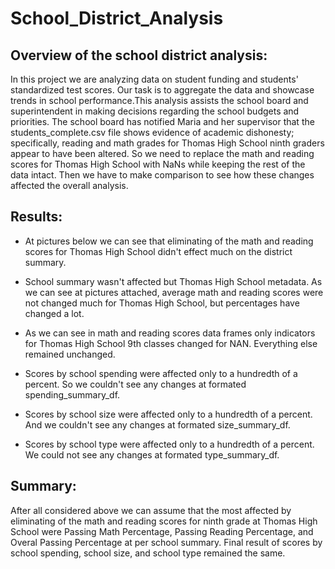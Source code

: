 # School_District_Analysis

## Overview of the school district analysis:  
In this project we are analyzing data on student funding and students' standardized test scores. Our task is to aggregate the data and showcase trends in school performance.This analysis assists the school board and superintendent in making decisions regarding the school budgets and priorities.
The school board has notified Maria and her supervisor that the students_complete.csv file shows evidence of academic dishonesty; specifically, reading and math grades for Thomas High School ninth graders appear to have been altered. So we need to replace the math and reading scores for Thomas High School with NaNs while keeping the rest of the data intact. Then we have to make comparison to see how these changes affected the overall analysis.

## Results:  
* At pictures below we can see that eliminating of the math and reading scores for Thomas High School didn't effect much on the district summary.

* School summary wasn't affected but Thomas High School metadata. As we can see at pictures attached, average math and reading scores were not changed much for Thomas High School, but percentages have changed a lot.

* As we can see in math and reading scores data frames only indicators for Thomas High School 9th classes changed for NAN. Everything else remained unchanged.

* Scores by school spending were affected only to a hundredth of a percent. So we couldn't see any changes at formated spending_summary_df. 

* Scores by school size were affected only to a hundredth of a percent. And we couldn't see any changes at formated size_summary_df.

* Scores by school type were affected only to a hundredth of a percent. We could not see any changes at formated type_summary_df. 

## Summary:  
After all considered above we can assume that the most affected by eliminating of the math and reading scores for ninth grade at Thomas High School were Passing Math Percentage, Passing Reading Percentage, and Overal Passing Percentage at per school summary. Final result of scores by school spending, school size, and school type remained the same.